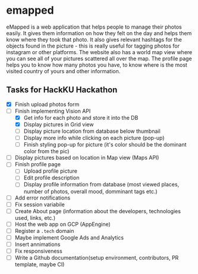 # emapped
eMapped is a web application that helps people to manage their photos easily. It gives them information on how they felt on the day and helps them know where they took that photo. It also gives relevant hashtags for the objects found in the picture - this is really useful for tagging photos for instagram or other platforms. The website also has a world map view where you can see all of your pictures scattered all over the map. The profile page helps you to know how many photos you have, to know where is the most visited country of yours and other information.

## Tasks for HackKU Hackathon

- [X] Finish upload photos form
- [ ] Finish implementing Vision API
  - [X] Get info for each photo and store it into the DB
  - [X] Display pictures in Grid view
  - [ ] Display picture location from database below thumbnail
  - [ ] Display more info while clicking on each picture (pop-up)
  - [ ] Finish styling pop-up for picture (it's color should be the dominant color from the pic)
- [ ] Display pictures based on location in Map view (Maps API)
- [ ] Finish profile page
  - [ ] Upload profile picture
  - [ ] Edit profile description
  - [ ] Display profile information from database (most viewed places, number of photos, overall mood, domminant tags etc.)
- [ ] Add error notifications
- [ ] Fix session variabile
- [ ] Create About page (information about the developers, technologies used, links, etc.)
- [ ] Host the web app on GCP (AppEngine)
- [ ] Register a `.tech` domain
- [ ] Maybe implement Google Ads and Analytics
- [ ] Insert annimations
- [ ] Fix responsiveness
- [ ] Write a Github documentation(setup environment, contributors, PR template, maybe CI)
